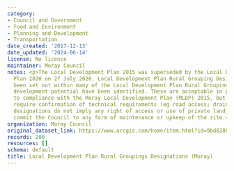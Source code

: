 ```yaml
---
category:
- Council and Government
- Food and Environment
- Planning and Development
- Transportation
date_created: '2017-12-13'
date_updated: '2024-06-14'
license: No licence
maintainer: Moray Council
notes: <p>The Local Development Plan 2015 was superseded by the Local Development
  Plan 2020 on 27 July 2020. Local Development Plan Rural Grouping Designations have
  been set out within many of the Local Development Plan Rural Groupings. Sites with
  development potential have been identified. These are acceptable in principle subject
  to compliance with the Moray Local Development Plan (MLDP) 2015, but will still
  require confirmation of technical requirements (eg road access; drainage).These
  designations do not imply any right of access or use of private land, nor do they
  commit the Council to any form of maintenance or upkeep of the site.</p>
organization: Moray Council
original_dataset_link: https://www.arcgis.com/home/item.html?id=9bd82804a7d34a7aa8960f4947b15211
records: 200
resources: []
schema: default
title: Local Development Plan Rural Groupings Designations (Moray)
---
```

